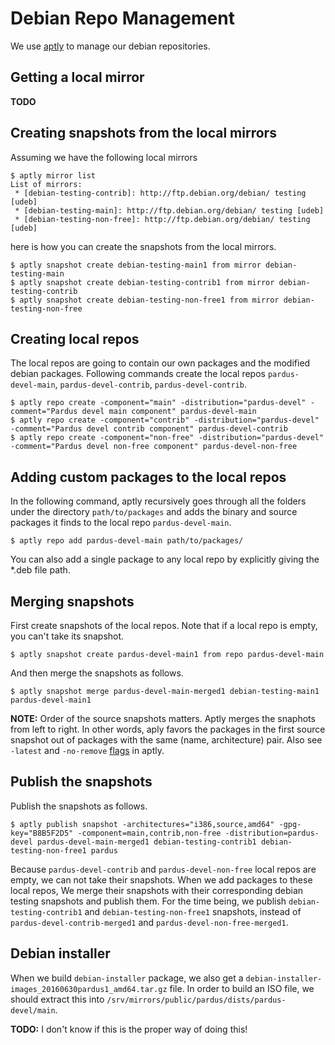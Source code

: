 # Debian Repo Management

We use [aptly][1] to manage our debian repositories.

## Getting a local mirror

**TODO**

## Creating snapshots from the local mirrors

Assuming we have the following local mirrors

```
$ aptly mirror list
List of mirrors:
 * [debian-testing-contrib]: http://ftp.debian.org/debian/ testing [udeb]
 * [debian-testing-main]: http://ftp.debian.org/debian/ testing [udeb]
 * [debian-testing-non-free]: http://ftp.debian.org/debian/ testing [udeb]
```

here is how you can create the snapshots from the local mirrors.

```
$ aptly snapshot create debian-testing-main1 from mirror debian-testing-main
$ aptly snapshot create debian-testing-contrib1 from mirror debian-testing-contrib
$ aptly snapshot create debian-testing-non-free1 from mirror debian-testing-non-free
```

## Creating local repos

The local repos are going to contain our own packages and the modified debian
packages. Following commands create the local repos `pardus-devel-main`,
`pardus-devel-contrib`, `pardus-devel-contrib`.

```
$ aptly repo create -component="main" -distribution="pardus-devel" -comment="Pardus devel main component" pardus-devel-main
$ aptly repo create -component="contrib" -distribution="pardus-devel" -comment="Pardus devel contrib component" pardus-devel-contrib
$ aptly repo create -component="non-free" -distribution="pardus-devel" -comment="Pardus devel non-free component" pardus-devel-non-free
```

## Adding custom packages to the local repos

In the following command, aptly recursively goes through all the folders under
the directory `path/to/packages` and adds the binary and source packages it
finds to the local repo `pardus-devel-main`.

```
$ aptly repo add pardus-devel-main path/to/packages/
```

You can also add a single package to any local repo by explicitly giving the
*.deb file path.

## Merging snapshots

First create snapshots of the local repos. Note that if a local repo is empty,
you can't take its snapshot.

```
$ aptly snapshot create pardus-devel-main1 from repo pardus-devel-main
```

And then merge the snapshots as follows.

```
$ aptly snapshot merge pardus-devel-main-merged1 debian-testing-main1 pardus-devel-main1 
```

**NOTE:** Order of the source snapshots matters. Aptly merges the snaphots from
 left to right. In other words, aply favors the packages in the first source
 snapshot out of packages with the same (name, architecture) pair. Also see
 `-latest` and `-no-remove` [flags][2] in aptly.

## Publish the snapshots

Publish the snapshots as follows.

```
$ aptly publish snapshot -architectures="i386,source,amd64" -gpg-key="B8B5F2D5" -component=main,contrib,non-free -distribution=pardus-devel pardus-devel-main-merged1 debian-testing-contrib1 debian-testing-non-free1 pardus
```

Because `pardus-devel-contrib` and `pardus-devel-non-free` local repos are
empty, we can not take their snapshots. When we add packages to these local
repos, We merge their snapshots with their corresponding debian testing
snapshots and publish them. For the time being, we publish
`debian-testing-contrib1` and `debian-testing-non-free1` snapshots, instead of
`pardus-devel-contrib-merged1` and `pardus-devel-non-free-merged1`.


## Debian installer

When we build `debian-installer` package, we also get a
`debian-installer-images_20160630pardus1_amd64.tar.gz` file. In order to build
an ISO file, we should extract this into
`/srv/mirrors/public/pardus/dists/pardus-devel/main`.

**TODO:** I don't know if this is the proper way of doing this!


[1]:https://www.aptly.info/
[2]:https://www.aptly.info/doc/aptly/snapshot/merge/
